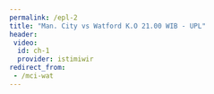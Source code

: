 ```yaml
---
permalink: /epl-2
title: "Man. City vs Watford K.O 21.00 WIB - UPL"
header:
 video:
  id: ch-1
  provider: istimiwir
redirect_from:
 - /mci-wat
---
```

